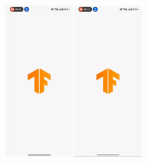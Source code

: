 <img src="https://raw.githubusercontent.com/yashh2417/faltu/main/VID_20240509105056.gif" width="35%"> <img src="https://raw.githubusercontent.com/yashh2417/faltu/main/VID_20240509105129.gif" width="35%">

